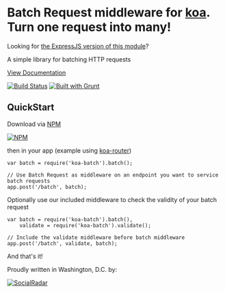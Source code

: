 Batch Request middleware for [koa](http://koajs.com). Turn one request into many!
=======

Looking for [the ExpressJS version of this module](https://github.com/socialradar/batch-request)?

A simple library for batching HTTP requests

[View Documentation](http://batch-request.socialradar.com)

[![Build Status](https://travis-ci.org/socialradar/koa-batch.png?branch=master)](https://travis-ci.org/socialradar/koa-batch) [![Built with Grunt](https://cdn.gruntjs.com/builtwith.png)](http://gruntjs.com/)

## QuickStart

Download via [NPM](http://npmjs.org)

[![NPM](https://nodei.co/npm/koa-batch.png?compact=true)](https://nodei.co/npm/koa-batch/)

then in your app (example using [koa-router](https://github.com/alexmingoia/koa-router))

    var batch = require('koa-batch').batch();

    // Use Batch Request as middleware on an endpoint you want to service batch requests
    app.post('/batch', batch);


Optionally use our included middleware to check the validity of your batch request

    var batch = require('koa-batch').batch(),
        validate = require('koa-batch').validate();

    // Include the validate middleware before batch middleware
    app.post('/batch', validate, batch);

And that's it!

Proudly written in Washington, D.C. by:

[![SocialRadar](https://raw.github.com/socialradar/koa-batch/master/social-radar-black-orange.png)](http://socialradar.com)
